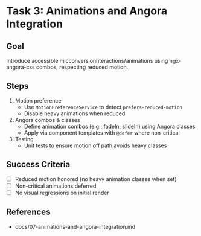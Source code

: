 # Task 3: Animations and Angora Integration

## Goal

Introduce accessible micconversionnteractions/animations using ngx-angora-css combos, respecting reduced motion.

## Steps

1. Motion preference
   - Use `MotionPreferenceService` to detect `prefers-reduced-motion`
   - Disable heavy animations when reduced
2. Angora combos & classes
   - Define animation combos (e.g., fadeIn, slideIn) using Angora classes
   - Apply via component templates with `@defer` where non-critical
3. Testing
   - Unit tests to ensure motion off path avoids heavy classes

## Success Criteria

- [ ] Reduced motion honored (no heavy animation classes when set)
- [ ] Non-critical animations deferred
- [ ] No visual regressions on initial render

## References

- docs/07-animations-and-angora-integration.md
